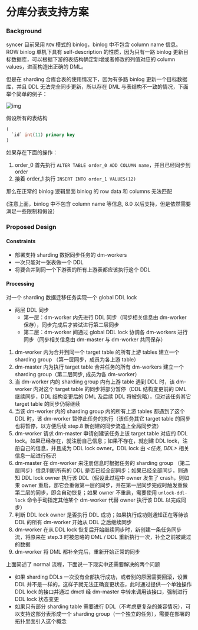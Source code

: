 分库分表支持方案
===

### Background

syncer 目前采用 `ROW` 模式的 binlog，binlog 中不包含 column name 信息。ROW binlog 单机下具有 self-description 的性质，因为只有一路 binlog 更新目标数据库，可以根据下游的表结构确定新增或者修改的列值对应的 column values，进而构造出正确的 DML。

但是在 sharding 合库合表的使用情况下，因为有多路 binlog 更新一个目标数据库，并且 DDL 无法完全同步更新，所以存在 DML 与表结构不一致的情况，下面举个简单的例子：

![img](./shard-merge.png)

假设所有的表结构
```sql
(
  `id` int(11) primary key
)
```

如果存在下面的操作：
1. order_0 首先执行 `ALTER TABLE order_0 ADD COLUMN name`，并且已经同步到 order
2. 接着 order_1 执行 `INSERT INTO order_1 VALUES(12)`

那么在正常的 binlog 逻辑里面 binlog 的 row data 和 columns 无法匹配

(注意上面，binlog 中不包含 column name 等信息, 8.0 以后支持，但是依然需要满足一些限制和假设）

### Proposed Design

#### Constraints

- 部署支持 sharding 数据同步任务的 dm-workers
- 一次只能对一张表做一个 DDL
- 将要合并到同一个下游表的所有上游表都应该执行这个 DDL

#### Processing

对一个 sharding 数据迁移任务实现一个 global DDL lock

- 两层 DDL 同步
    - 第一层：dm-worker 内先进行 DDL 同步（同步相关信息由 dm-worker 保存），同步完成后才尝试进行第二层同步
    - 第二层：dm-worker 间通过 global DDL lock 协调各 dm-workers 进行同步（同步相关信息由 dm-master 与 dm-worker 共同保存）

1. dm-worker 内为合并到同一个 target table 的所有上游 tables 建立一个 sharding group （第一层同步，成员为各上游 table）
2. dm-master 内为执行 target table 合并任务的所有 dm-workers 建立一个 sharding group（第二层同步, 成员为各 dm-worker）
3. 当 dm-worker 内的 sharding group 内有上游 table 遇到 DDL 时，该 dm-worker 内对这个 target table 的同步将部分暂停（DDL 结构变更前的 DML 继续同步，DDL 结构变更后的 DML 及后续 DDL 将被忽略），但对该任务其它 target table 的同步仍将继续
4. 当该 dm-worker 内的 sharding group 内的所有上游 tables 都遇到了这个 DDL 时，该 dm-worker 暂停此任务的执行（该任务其它 target table 的同步也将暂停，以方便后续 step.8 新创建的同步流追上全局同步流）
5. dm-worker 请求 dm-master 申请创建该任务上该 target table 对应的 DDL lock。如果已经存在，就注册自己信息；如果不存在，就创建 DDL lock，注册自己的信息，并且成为 DDL lock owner。DDL lock 由 _<任务, DDL>_ 相关信息一起进行标识
6. dm-master 在 dm-worker 来注册信息时根据任务的 sharding group （第二层同步）信息判断所有的 DDL 是否已经全部同步；如果已经全部同步，则通知 DDL lock owner 执行该 DDL（假设此过程中 owner 发生了 crash，则如果 owner 重启，那它会重做第一层的同步，并在第一层同步完成时触发重做第二层的同步，即会自动恢复；如果 owner 不重启，需要使用 `unlock-ddl-lock` 命令手动指定其他某个 dm-worker 代替 owner 执行该 DDL 以完成同步）
7. 判断 DDL lock owner 是否执行 DDL 成功；如果执行成功则通知正在等待该 DDL 的所有 dm-worker 开始从 DDL 之后继续同步
8. dm-worker 在从 DDL lock 恢复后开始继续同步时，新创建一条任务同步流，将原来在 step.3 时被忽略的 DML / DDL 重新执行一次，补全之前被跳过的数据
9. dm-worker 将 DML 都补全完后，重新开始正常的同步

上面简述了 normal 流程，下面说一下现实中还需要解决的两个问题

- 如果 sharding DDLs 一次没有全部执行成功，或者别的原因需要回滚，设置 DDL 并不是一样的，这样子就无法正确变更状态，此时通过提供一个单独操作 DDL lock 的接口并通过 dmctl 经 dm-master 中转来调用该接口，强制进行 DDL lock 状态变更
- 如果只有部分 sharding table 需要进行 DDL（不考虑更复杂的兼容情况），可以支持这部分表形成一个 sharding group（一个独立的任务），需要在部署的拓扑里面引入这个概念
